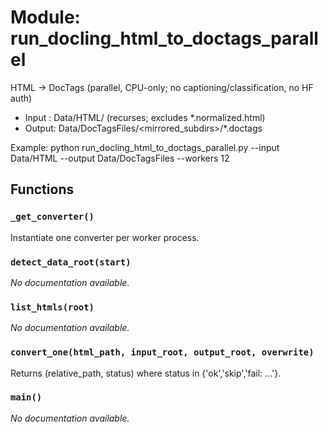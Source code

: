 # Module: run_docling_html_to_doctags_parallel

HTML → DocTags (parallel, CPU-only; no captioning/classification, no HF auth)

- Input : Data/HTML/ (recurses; excludes *.normalized.html)
- Output: Data/DocTagsFiles/<mirrored_subdirs>/*.doctags

Example:
  python run_docling_html_to_doctags_parallel.py       --input  Data/HTML       --output Data/DocTagsFiles       --workers 12

## Functions

### `_get_converter()`

Instantiate one converter per worker process.

### `detect_data_root(start)`

*No documentation available.*

### `list_htmls(root)`

*No documentation available.*

### `convert_one(html_path, input_root, output_root, overwrite)`

Returns (relative_path, status) where status in {'ok','skip','fail: ...'}.

### `main()`

*No documentation available.*
